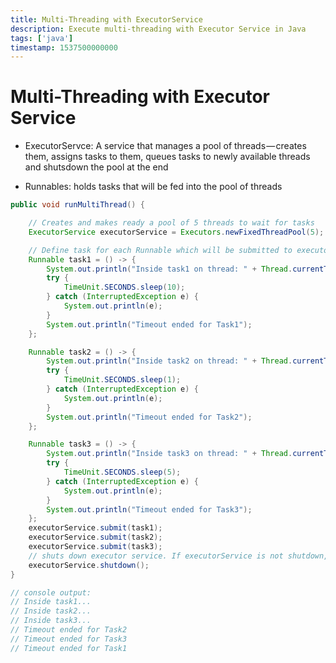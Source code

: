 ```yaml
---
title: Multi-Threading with ExecutorService
description: Execute multi-threading with Executor Service in Java
tags: ['java']
timestamp: 1537500000000
---
```


# Multi-Threading with Executor Service

* ExecutorServce: A service that manages a pool of threads — creates them, assigns tasks to them, queues tasks to newly available threads and shutsdown the pool at the end

* Runnables: holds tasks that will be fed into the pool of threads

```java
public void runMultiThread() {

    // Creates and makes ready a pool of 5 threads to wait for tasks
    ExecutorService executorService = Executors.newFixedThreadPool(5);

    // Define task for each Runnable which will be submitted to executorService for assingment to threads
    Runnable task1 = () -> {
        System.out.println("Inside task1 on thread: " + Thread.currentThread().getName());
        try {
            TimeUnit.SECONDS.sleep(10);
        } catch (InterruptedException e) {
            System.out.println(e);
        }
        System.out.println("Timeout ended for Task1");
    };

    Runnable task2 = () -> {
        System.out.println("Inside task2 on thread: " + Thread.currentThread().getName());
        try {
            TimeUnit.SECONDS.sleep(1);
        } catch (InterruptedException e) {
            System.out.println(e);
        }
        System.out.println("Timeout ended for Task2");
    };

    Runnable task3 = () -> {
        System.out.println("Inside task3 on thread: " + Thread.currentThread().getName());
        try {
            TimeUnit.SECONDS.sleep(5);
        } catch (InterruptedException e) {
            System.out.println(e);
        }
        System.out.println("Timeout ended for Task3");
    };
    executorService.submit(task1);
    executorService.submit(task2);
    executorService.submit(task3);
    // shuts down executor service. If executorService is not shutdown, the pool will continue to wait for incoming tasks, causing the program to run forever.
    executorService.shutdown();
}

// console output:
// Inside task1...
// Inside task2...
// Inside task3...
// Timeout ended for Task2
// Timeout ended for Task3
// Timeout ended for Task1
````

<PageTags />
